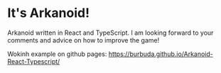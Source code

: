 # It's Arkanoid!
Arkanoid written in React and TypeScript. I am looking forward to your comments and advice on how to improve the game! 

Wokinh example on github pages:
https://burbuda.github.io/Arkanoid-React-Typescript/
